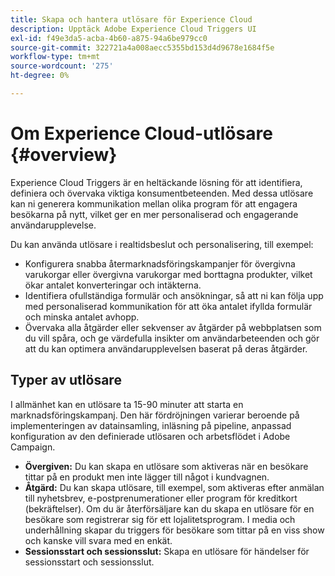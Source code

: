 ```yaml
---
title: Skapa och hantera utlösare för Experience Cloud
description: Upptäck Adobe Experience Cloud Triggers UI
exl-id: f49e3da5-acba-4b60-a875-94a6be979cc0
source-git-commit: 322721a4a008aecc5355bd153d4d9678e1684f5e
workflow-type: tm+mt
source-wordcount: '275'
ht-degree: 0%

---
```


# Om Experience Cloud-utlösare {#overview}

Experience Cloud Triggers är en heltäckande lösning för att identifiera, definiera och övervaka viktiga konsumentbeteenden. Med dessa utlösare kan ni generera kommunikation mellan olika program för att engagera besökarna på nytt, vilket ger en mer personaliserad och engagerande användarupplevelse.

Du kan använda utlösare i realtidsbeslut och personalisering, till exempel:

* Konfigurera snabba återmarknadsföringskampanjer för övergivna varukorgar eller övergivna varukorgar med borttagna produkter, vilket ökar antalet konverteringar och intäkterna.
* Identifiera ofullständiga formulär och ansökningar, så att ni kan följa upp med personaliserad kommunikation för att öka antalet ifyllda formulär och minska antalet avhopp.
* Övervaka alla åtgärder eller sekvenser av åtgärder på webbplatsen som du vill spåra, och ge värdefulla insikter om användarbeteenden och gör att du kan optimera användarupplevelsen baserat på deras åtgärder.

## Typer av utlösare

I allmänhet kan en utlösare ta 15-90 minuter att starta en marknadsföringskampanj. Den här fördröjningen varierar beroende på implementeringen av datainsamling, inläsning på pipeline, anpassad konfiguration av den definierade utlösaren och arbetsflödet i Adobe Campaign.

* **Övergiven:** Du kan skapa en utlösare som aktiveras när en besökare tittar på en produkt men inte lägger till något i kundvagnen.
* **Åtgärd:** Du kan skapa utlösare, till exempel, som aktiveras efter anmälan till nyhetsbrev, e-postprenumerationer eller program för kreditkort (bekräftelser). Om du är återförsäljare kan du skapa en utlösare för en besökare som registrerar sig för ett lojalitetsprogram. I media och underhållning skapar du triggers för besökare som tittar på en viss show och kanske vill svara med en enkät.
* **Sessionsstart och sessionsslut:** Skapa en utlösare för händelser för sessionsstart och sessionsslut.
